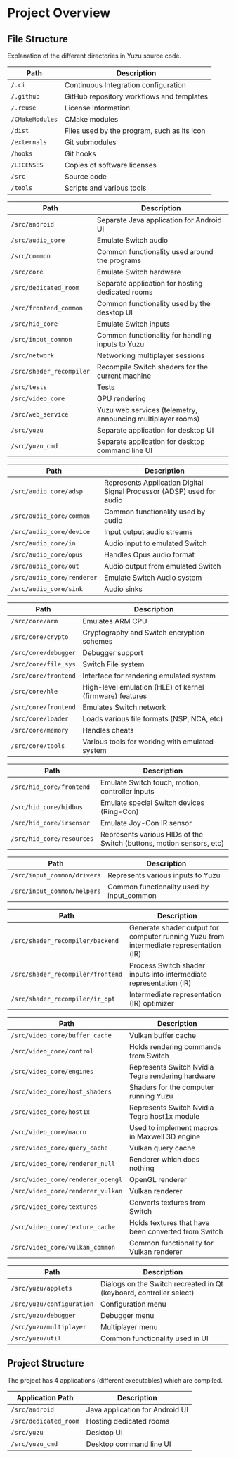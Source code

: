 # Project Overview

## File Structure

Explanation of the different directories in Yuzu source code.

| Path | Description |
| - | - |
| `/.ci`          | Continuous Integration configuration |
| `/.github`      | GitHub repository workflows and templates |
| `/.reuse`       | License information |
| `/CMakeModules` | CMake modules |
| `/dist`         | Files used by the program, such as its icon |
| `/externals`    | Git submodules |
| `/hooks`        | Git hooks |
| `/LICENSES`     | Copies of software licenses |
| `/src`          | Source code |
| `/tools`        | Scripts and various tools |

| Path | Description |
| - | - |
| `/src/android`           | Separate Java application for Android UI |
| `/src/audio_core`        | Emulate Switch audio |
| `/src/common`            | Common functionality used around the programs |
| `/src/core`              | Emulate Switch hardware |
| `/src/dedicated_room`    | Separate application for hosting dedicated rooms |
| `/src/frontend_common`   | Common functionality used by the desktop UI |
| `/src/hid_core`          | Emulate Switch inputs |
| `/src/input_common`      | Common functionality for handling inputs to Yuzu |
| `/src/network`           | Networking multiplayer sessions |
| `/src/shader_recompiler` | Recompile Switch shaders for the current machine |
| `/src/tests`             | Tests |
| `/src/video_core`        | GPU rendering |
| `/src/web_service`       | Yuzu web services (telemetry, announcing multiplayer rooms) |
| `/src/yuzu`              | Separate application for desktop UI |
| `/src/yuzu_cmd`          | Separate application for desktop command line UI |

| Path | Description |
| - | - |
| `/src/audio_core/adsp`     | Represents Application Digital Signal Processor (ADSP) used for audio |
| `/src/audio_core/common`   | Common functionality used by audio |
| `/src/audio_core/device`   | Input output audio streams |
| `/src/audio_core/in`       | Audio input to emulated Switch |
| `/src/audio_core/opus`     | Handles Opus audio format |
| `/src/audio_core/out`      | Audio output from emulated Switch |
| `/src/audio_core/renderer` | Emulate Switch Audio system |
| `/src/audio_core/sink`     | Audio sinks |

| Path | Description |
| - | - |
| `/src/core/arm`      | Emulates ARM CPU |
| `/src/core/crypto`   | Cryptography and Switch encryption schemes |
| `/src/core/debugger` | Debugger support |
| `/src/core/file_sys` | Switch File system |
| `/src/core/frontend` | Interface for rendering emulated system |
| `/src/core/hle`      | High-level emulation (HLE) of kernel (firmware) features |
| `/src/core/frontend` | Emulates Switch network |
| `/src/core/loader`   | Loads various file formats (NSP, NCA, etc) |
| `/src/core/memory`   | Handles cheats |
| `/src/core/tools`    | Various tools for working with emulated system |

| Path | Description |
| - | - |
| `/src/hid_core/frontend`  | Emulate Switch touch, motion, controller inputs |
| `/src/hid_core/hidbus`    | Emulate special Switch devices (Ring-Con) |
| `/src/hid_core/irsensor`  | Emulate Joy-Con IR sensor |
| `/src/hid_core/resources` | Represents various HIDs of the Switch (buttons, motion sensors, etc) |

| Path | Description |
| - | - |
| `/src/input_common/drivers` | Represents various inputs to Yuzu |
| `/src/input_common/helpers` | Common functionality used by input_common |

| Path | Description |
| - | - |
| `/src/shader_recompiler/backend`  | Generate shader output for computer running Yuzu from intermediate representation (IR) |
| `/src/shader_recompiler/frontend` | Process Switch shader inputs into intermediate representation (IR) |
| `/src/shader_recompiler/ir_opt`   | Intermediate representation (IR) optimizer |

| Path | Description |
| - | - |
| `/src/video_core/buffer_cache`    | Vulkan buffer cache |
| `/src/video_core/control`         | Holds rendering commands from Switch |
| `/src/video_core/engines`         | Represents Switch Nvidia Tegra rendering hardware |
| `/src/video_core/host_shaders`    | Shaders for the computer running Yuzu |
| `/src/video_core/host1x`          | Represents Switch Nvidia Tegra host1x module |
| `/src/video_core/macro`           | Used to implement macros in Maxwell 3D engine |
| `/src/video_core/query_cache`     | Vulkan query cache |
| `/src/video_core/renderer_null`   | Renderer which does nothing |
| `/src/video_core/renderer_opengl` | OpenGL renderer |
| `/src/video_core/renderer_vulkan` | Vulkan renderer |
| `/src/video_core/textures`        | Converts textures from Switch |
| `/src/video_core/texture_cache`   | Holds textures that have been converted from Switch |
| `/src/video_core/vulkan_common`   | Common functionality for Vulkan renderer |

| Path | Description |
| - | - |
| `/src/yuzu/applets`       | Dialogs on the Switch recreated in Qt (keyboard, controller select) |
| `/src/yuzu/configuration` | Configuration menu |
| `/src/yuzu/debugger`      | Debugger menu |
| `/src/yuzu/multiplayer`   | Multiplayer menu |
| `/src/yuzu/util`          | Common functionality used in UI |

## Project Structure

The project has 4 applications (different executables) which are compiled.

| Application Path | Description |
| - | - |
| `/src/android`        | Java application for Android UI |
| `/src/dedicated_room` | Hosting dedicated rooms |
| `/src/yuzu`           | Desktop UI |
| `/src/yuzu_cmd`       | Desktop command line UI |